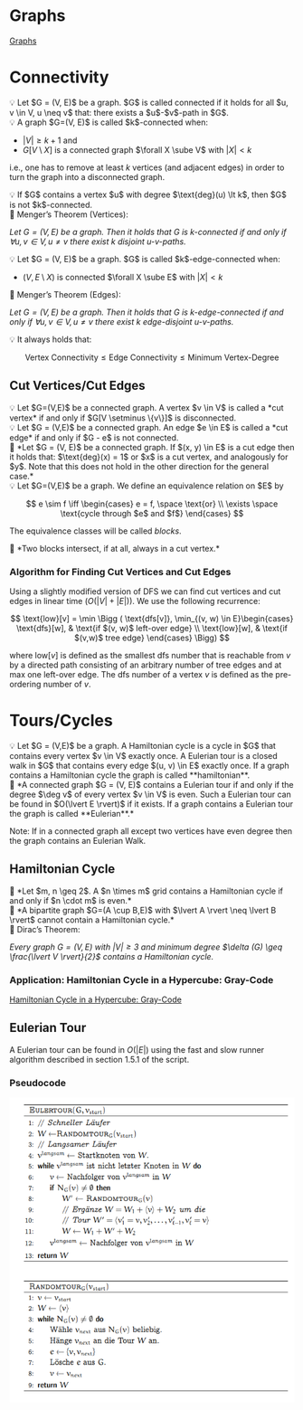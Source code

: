 # Graphs

[Graphs](Graphs%20f8a1f.md) 

# Connectivity

<aside>
💡 Let $G = (V, E)$ be a graph. $G$ is called connected if it holds for all $u, v \in V, u \neq v$ that: there exists a $u$-$v$-path in $G$.

</aside>

<aside>
💡 A graph $G=(V, E)$ is called $k$-connected when:

- $\lvert V \rvert \geq k + 1$ and
- $G[V \setminus X]$ is a connected graph $\forall X \sube V$ with $\lvert X \rvert \lt k$

i.e., one has to remove at least $k$ vertices (and adjacent edges) in order to turn the graph into a disconnected graph.

</aside>

<aside>
💡 If $G$ contains a vertex $u$ with degree $\text{deg}(u) \lt k$, then $G$ is not $k$-connected.

</aside>

<aside>
📖 Menger’s Theorem (Vertices):

*Let $G = (V, E)$ be a graph. Then it holds that $G$ is $k$-connected if and only if $\forall u, v \in V, u \neq v$ there exist $k$ disjoint $u$-$v$-paths.*

</aside>

<aside>
💡 Let $G = (V, E)$ be a graph. $G$ is called $k$-edge-connected when:

- $(V, E \setminus X)$ is connected $\forall X \sube E$ with $\lvert X \rvert \lt k$
</aside>

<aside>
📖 Menger’s Theorem (Edges):

*Let $G=(V, E)$ be a graph. Then it holds that $G$ is $k$-edge-connected if and only if $\forall u, v \in V, u \neq v$ there exist $k$ edge-disjoint $u$-$v$-paths.*

</aside>

<aside>
💡 It always holds that:

$$
\text{Vertex Connectivity} \leq \text{Edge Connectivity} \leq \text{Minimum Vertex-Degree}
$$

</aside>

## Cut Vertices/Cut Edges

<aside>
💡 Let $G=(V,E)$ be a connected graph. A vertex $v \in V$ is called a *cut vertex* if and only if $G[V \setminus \{v\}]$ is disconnected.

</aside>

<aside>
💡 Let $G = (V,E)$ be a connected graph. An edge $e \in E$ is called a *cut edge* if and only if $G - e$ is not connected.

</aside>

<aside>
📌  *Let $G = (V, E)$ be a connected graph. If $(x, y) \in E$ is a cut edge then it holds that: $\text{deg}(x) = 1$ or $x$ is a cut vertex, and analogously for $y$. Note that this does not hold in the other direction for the general case.*

</aside>

<aside>
💡 Let $G=(V,E)$ be a graph. We define an equivalence relation on $E$ by

$$
e \sim f \iff \begin{cases}
e = f, \space \text{or} \\
\exists \space \text{cycle through $e$ and $f$}
\end{cases}
$$

The equivalence classes will be called *blocks*.

</aside>

<aside>
📌 *Two blocks intersect, if at all, always in a cut vertex.*

</aside>

### Algorithm for Finding Cut Vertices and Cut Edges

Using a slightly modified version of DFS we can find cut vertices and cut edges in linear time ($O(\lvert V\rvert + \lvert E \rvert)$). We use the following recurrence:

$$
\text{low}[v] = \min \Bigg ( \text{dfs[v]}, \min_{(v, w) \in E}\begin{cases} \text{dfs}[w], & \text{if $(v, w)$ left-over edge} \\ \text{low}[w], & \text{if $(v,w)$ tree edge} \end{cases} \Bigg)
$$

where $\text{low}[v]$ is defined as the smallest $\text{dfs}$ number that is reachable from $v$ by a directed path consisting of an arbitrary number of tree edges and at max one left-over edge. The $\text{dfs}$ number of a vertex $v$ is defined as the pre-ordering number of $v$.

# Tours/Cycles

<aside>
💡 Let $G = (V,E)$ be a graph. A Hamiltonian cycle is a cycle in $G$ that contains every vertex $v \in V$ exactly once. A Eulerian tour is a closed walk in $G$ that contains every edge $(u, v) \in E$ exactly once. If a graph contains a Hamiltonian cycle the graph is called **hamiltonian**.

</aside>

<aside>
📖 *A connected graph $G = (V, E)$ contains a Eulerian tour if and only if the degree $\deg v$ of every vertex $v \in V$ is even. Such a Eulerian tour can be found in $O(\lvert E \rvert)$ if it exists. If a graph contains a Eulerian tour the graph is called **Eulerian**.*

</aside>

Note: If in a connected graph all except two vertices have even degree then the graph contains an Eulerian Walk.

## Hamiltonian Cycle

<aside>
📖 *Let $m, n \geq 2$. A $n \times m$ grid contains a Hamiltonian cycle if and only if $n \cdot m$ is even.*

</aside>

<aside>
📖 *A bipartite graph $G=(A \cup B,E)$ with $\lvert A \rvert \neq \lvert B \rvert$ cannot contain a Hamiltonian cycle.*

</aside>

<aside>
📖 Dirac’s Theorem:

*Every graph $G=(V,E)$ with $\vert V \rvert \geq 3$ and minimum degree $\delta (G) \geq \frac{\lvert V \rvert}{2}$ contains a Hamiltonian cycle.*

</aside>

### Application: Hamiltonian Cycle in a Hypercube: Gray-Code

[Hamiltonian Cycle in a Hypercube: Gray-Code](Graphs%20b149f/Hamiltonia%201e5ec.md)

## Eulerian Tour

A Eulerian tour can be found in $O(\lvert E \rvert)$ using the fast and slow runner algorithm described in section 1.5.1 of the script.

### Pseudocode

![2022-03-05_17-41.png](Graphs%20b149f/2022-03-05_17-41.png)